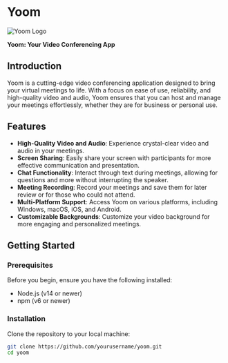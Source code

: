 # Yoom

![Yoom Logo](url(https://yoom-your-video-conferencing-app.vercel.app/_next/image?url=%2Fimages%2Fyoom-logo-2.png&w=48&q=75))

**Yoom: Your Video Conferencing App**

## Introduction

Yoom is a cutting-edge video conferencing application designed to bring your virtual meetings to life. With a focus on ease of use, reliability, and high-quality video and audio, Yoom ensures that you can host and manage your meetings effortlessly, whether they are for business or personal use.

## Features

- **High-Quality Video and Audio**: Experience crystal-clear video and audio in your meetings.
- **Screen Sharing**: Easily share your screen with participants for more effective communication and presentation.
- **Chat Functionality**: Interact through text during meetings, allowing for questions and more without interrupting the speaker.
- **Meeting Recording**: Record your meetings and save them for later review or for those who could not attend.
- **Multi-Platform Support**: Access Yoom on various platforms, including Windows, macOS, iOS, and Android.
- **Customizable Backgrounds**: Customize your video background for more engaging and personalized meetings.

## Getting Started

### Prerequisites

Before you begin, ensure you have the following installed:
- Node.js (v14 or newer)
- npm (v6 or newer)

### Installation

Clone the repository to your local machine:

```bash
git clone https://github.com/yourusername/yoom.git
cd yoom
